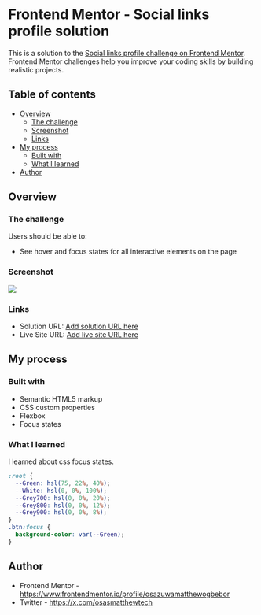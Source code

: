 # Frontend Mentor - Social links profile solution

This is a solution to the [Social links profile challenge on Frontend Mentor](https://www.frontendmentor.io/challenges/social-links-profile-UG32l9m6dQ). Frontend Mentor challenges help you improve your coding skills by building realistic projects. 

## Table of contents

- [Overview](#overview)
  - [The challenge](#the-challenge)
  - [Screenshot](#screenshot)
  - [Links](#links)
- [My process](#my-process)
  - [Built with](#built-with)
  - [What I learned](#what-i-learned)
- [Author](#author)


## Overview

### The challenge

Users should be able to:

- See hover and focus states for all interactive elements on the page

### Screenshot

![](.https://raw.githubusercontent.com/osazuwamatthewogbebor/social-profile-frontend-mentor/main/design-screenshot.png)


### Links

- Solution URL: [Add solution URL here](https://your-solution-url.com)
- Live Site URL: [Add live site URL here](https://your-live-site-url.com)

## My process

### Built with

- Semantic HTML5 markup
- CSS custom properties
- Flexbox
- Focus states

### What I learned
I learned about css focus states.

```css
:root {
  --Green: hsl(75, 22%, 40%);
  --White: hsl(0, 0%, 100%);
  --Grey700: hsl(0, 0%, 20%);
  --Grey800: hsl(0, 0%, 12%);
  --Grey900: hsl(0, 0%, 8%);
}
.btn:focus {
  background-color: var(--Green);
}

```

## Author

- Frontend Mentor - https://www.frontendmentor.io/profile/osazuwamatthewogbebor
- Twitter - https://x.com/osasmatthewtech
